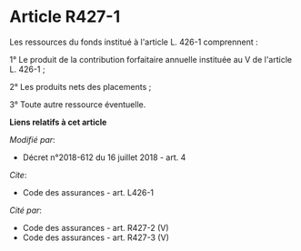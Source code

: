 # Article R427-1

Les ressources du fonds institué à l'article L. 426-1 comprennent :

1° Le produit de la contribution forfaitaire annuelle instituée au V de l'article L. 426-1 ;

2° Les produits nets des placements ;

3° Toute autre ressource éventuelle.

**Liens relatifs à cet article**

_Modifié par_:

  - Décret n°2018-612 du 16 juillet 2018 - art. 4

_Cite_:

  - Code des assurances - art. L426-1

_Cité par_:

  - Code des assurances - art. R427-2 (V)
  - Code des assurances - art. R427-3 (V)
